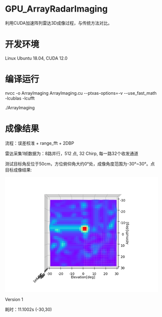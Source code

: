 # GPU_ArrayRadarImaging
利用CUDA加速阵列雷达3D成像过程，与传统方法对比。

# 开发环境
Linux Ubuntu 18.04, CUDA 12.0

# 编译运行

nvcc -o ArrayImaging ArrayImaging.cu --ptxas-options=-v --use_fast_math -lcublas -lcufft

./ArrayImaging

# 成像结果
流程：误差校准 + range_fft + 2DBP

雷达采集1帧数据为：8路并行，512 点, 32 Chirp, 每一路32个收发通道

测试目标角反位于50cm，方位俯仰角大约0°处，成像角度范围为-30°~30°。点目标成像结果:

![image](image/50cm00.jpg)

Version 1

耗时：11.1002s (-30,30)
